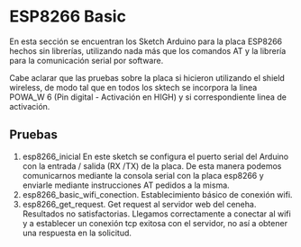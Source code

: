 # ESP8266 Basic
En esta sección se encuentran los Sketch Arduino para la placa ESP8266 hechos sin librerías, utilizando nada más que los comandos AT y la librería para la comunicación serial por software.

Cabe aclarar que las pruebas sobre la placa si hicieron utilizando el shield wireless, de modo tal que en todos los sktech se incorpora la linea POWA_W 6 (Pin digital - Activación en HIGH) y si correspondiente linea de activación. 

## Pruebas
1. esp8266_inicial
En este sketch se configura el puerto serial del Arduino  con la entrada / salida (RX /TX)  de la placa.
De esta manera podemos comunicarnos mediante la consola serial con la placa esp8266 y enviarle mediante instrucciones
AT pedidos a la misma.
2. esp8266_basic_wifi_conection.
Establecimiento básico de conexión wifi.
3. esp8266_get_request.
Get request al servidor web del ceneha. Resultados no satisfactorias. Llegamos correctamente a conectar al wifi y a establecer un conexión tcp exitosa con el servidor, no así a obtener una respuesta en la solicitud.
